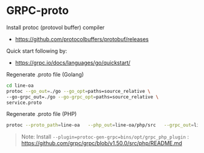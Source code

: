 # GRPC-proto
Install protoc (protovol buffer) compiler
- https://github.com/protocolbuffers/protobuf/releases

Quick start following by: 
- https://grpc.io/docs/languages/go/quickstart/

Regenerate .proto file (Golang)
```sh
cd line-oa
protoc --go_out=./go --go_opt=paths=source_relative \
--go-grpc_out=./go --go-grpc_opt=paths=source_relative \
service.proto
```

Regenerate .proto file (PHP)
```sh
protoc --proto_path=line-oa   --php_out=line-oa/php/src   --grpc_out=line-oa/php/src   --plugin=protoc-gen-grpc=/home/chi2oma/protoc-21.12-linux-x86_64/bin/grpc_php_plugin   ./line-oa/service.proto
```
> Note: Install `--plugin=protoc-gen-grpc=bins/opt/grpc_php_plugin` : https://github.com/grpc/grpc/blob/v1.50.0/src/php/README.md
